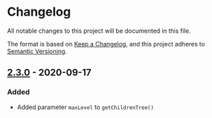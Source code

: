# Changelog
All notable changes to this project will be documented in this file.

The format is based on [Keep a Changelog](https://keepachangelog.com/en/1.0.0/),
and this project adheres to [Semantic Versioning](https://semver.org/spec/v2.0.0.html).

## [2.3.0](https://github.com/vikpe/mongoose-mpath/releases/tag/v2.3.0) - 2020-09-17
### Added
- Added parameter `maxLevel` to `getChildrenTree()`
